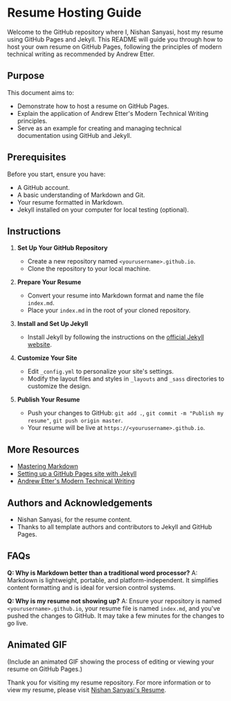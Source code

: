 # Resume Hosting Guide

Welcome to the GitHub repository where I, Nishan Sanyasi, host my resume using GitHub Pages and Jekyll. This README will guide you through how to host your own resume on GitHub Pages, following the principles of modern technical writing as recommended by Andrew Etter.

## Purpose

This document aims to:
- Demonstrate how to host a resume on GitHub Pages.
- Explain the application of Andrew Etter's Modern Technical Writing principles.
- Serve as an example for creating and managing technical documentation using GitHub and Jekyll.

## Prerequisites

Before you start, ensure you have:
- A GitHub account.
- A basic understanding of Markdown and Git.
- Your resume formatted in Markdown.
- Jekyll installed on your computer for local testing (optional).

## Instructions

1. **Set Up Your GitHub Repository**
   - Create a new repository named `<yourusername>.github.io`.
   - Clone the repository to your local machine.

2. **Prepare Your Resume**
   - Convert your resume into Markdown format and name the file `index.md`.
   - Place your `index.md` in the root of your cloned repository.

3. **Install and Set Up Jekyll**
   - Install Jekyll by following the instructions on the [official Jekyll website](https://jekyllrb.com/docs/installation/).
   

4. **Customize Your Site**
   - Edit `_config.yml` to personalize your site's settings.
   - Modify the layout files and styles in `_layouts` and `_sass` directories to customize the design.



6. **Publish Your Resume**
   - Push your changes to GitHub: `git add .`, `git commit -m "Publish my resume"`, `git push origin master`.
   - Your resume will be live at `https://<yourusername>.github.io`.

## More Resources

- [Mastering Markdown](https://guides.github.com/features/mastering-markdown/)
- [Setting up a GitHub Pages site with Jekyll](https://docs.github.com/en/pages/setting-up-a-github-pages-site-with-jekyll)
- [Andrew Etter's Modern Technical Writing](https://www.amazon.com/Modern-Technical-Writing-Introduction-Documentation-ebook/dp/B01A2QL9SS)

## Authors and Acknowledgements

- Nishan Sanyasi, for the resume content.
- Thanks to all template authors and contributors to Jekyll and GitHub Pages.

## FAQs

**Q: Why is Markdown better than a traditional word processor?**
A: Markdown is lightweight, portable, and platform-independent. It simplifies content formatting and is ideal for version control systems.

**Q: Why is my resume not showing up?**
A: Ensure your repository is named `<yourusername>.github.io`, your resume file is named `index.md`, and you've pushed the changes to GitHub. It may take a few minutes for the changes to go live.

## Animated GIF

(Include an animated GIF showing the process of editing or viewing your resume on GitHub Pages.)

Thank you for visiting my resume repository. For more information or to view my resume, please visit [Nishan Sanyasi's Resume](https://<yourusername>.github.io).
